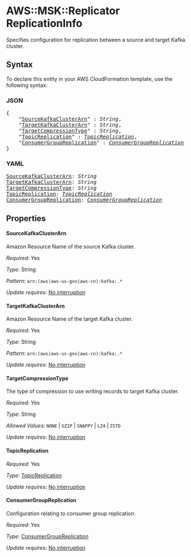 # AWS::MSK::Replicator ReplicationInfo

Specifies configuration for replication between a source and target Kafka cluster.

## Syntax

To declare this entity in your AWS CloudFormation template, use the following syntax:

### JSON

<pre>
{
    "<a href="#sourcekafkaclusterarn" title="SourceKafkaClusterArn">SourceKafkaClusterArn</a>" : <i>String</i>,
    "<a href="#targetkafkaclusterarn" title="TargetKafkaClusterArn">TargetKafkaClusterArn</a>" : <i>String</i>,
    "<a href="#targetcompressiontype" title="TargetCompressionType">TargetCompressionType</a>" : <i>String</i>,
    "<a href="#topicreplication" title="TopicReplication">TopicReplication</a>" : <i><a href="topicreplication.md">TopicReplication</a></i>,
    "<a href="#consumergroupreplication" title="ConsumerGroupReplication">ConsumerGroupReplication</a>" : <i><a href="consumergroupreplication.md">ConsumerGroupReplication</a></i>
}
</pre>

### YAML

<pre>
<a href="#sourcekafkaclusterarn" title="SourceKafkaClusterArn">SourceKafkaClusterArn</a>: <i>String</i>
<a href="#targetkafkaclusterarn" title="TargetKafkaClusterArn">TargetKafkaClusterArn</a>: <i>String</i>
<a href="#targetcompressiontype" title="TargetCompressionType">TargetCompressionType</a>: <i>String</i>
<a href="#topicreplication" title="TopicReplication">TopicReplication</a>: <i><a href="topicreplication.md">TopicReplication</a></i>
<a href="#consumergroupreplication" title="ConsumerGroupReplication">ConsumerGroupReplication</a>: <i><a href="consumergroupreplication.md">ConsumerGroupReplication</a></i>
</pre>

## Properties

#### SourceKafkaClusterArn

Amazon Resource Name of the source Kafka cluster.

_Required_: Yes

_Type_: String

_Pattern_: <code>arn:(aws|aws-us-gov|aws-cn):kafka:.*</code>

_Update requires_: [No interruption](https://docs.aws.amazon.com/AWSCloudFormation/latest/UserGuide/using-cfn-updating-stacks-update-behaviors.html#update-no-interrupt)

#### TargetKafkaClusterArn

Amazon Resource Name of the target Kafka cluster.

_Required_: Yes

_Type_: String

_Pattern_: <code>arn:(aws|aws-us-gov|aws-cn):kafka:.*</code>

_Update requires_: [No interruption](https://docs.aws.amazon.com/AWSCloudFormation/latest/UserGuide/using-cfn-updating-stacks-update-behaviors.html#update-no-interrupt)

#### TargetCompressionType

The type of compression to use writing records to target Kafka cluster.

_Required_: Yes

_Type_: String

_Allowed Values_: <code>NONE</code> | <code>GZIP</code> | <code>SNAPPY</code> | <code>LZ4</code> | <code>ZSTD</code>

_Update requires_: [No interruption](https://docs.aws.amazon.com/AWSCloudFormation/latest/UserGuide/using-cfn-updating-stacks-update-behaviors.html#update-no-interrupt)

#### TopicReplication

_Required_: Yes

_Type_: <a href="topicreplication.md">TopicReplication</a>

_Update requires_: [No interruption](https://docs.aws.amazon.com/AWSCloudFormation/latest/UserGuide/using-cfn-updating-stacks-update-behaviors.html#update-no-interrupt)

#### ConsumerGroupReplication

Configuration relating to consumer group replication.

_Required_: Yes

_Type_: <a href="consumergroupreplication.md">ConsumerGroupReplication</a>

_Update requires_: [No interruption](https://docs.aws.amazon.com/AWSCloudFormation/latest/UserGuide/using-cfn-updating-stacks-update-behaviors.html#update-no-interrupt)

